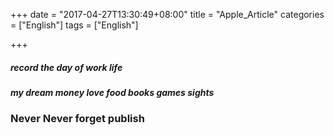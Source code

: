 +++
date = "2017-04-27T13:30:49+08:00"
title = "Apple_Article"
categories = ["English"]
tags = ["English"]

+++

##### record the day of work life
##### my dream money love food books games sights 

### Never Never forget publish




